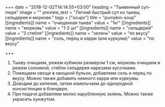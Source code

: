 +++
date = "2018-12-02T14:14:55+03:00"
heading = "Тыквенный суп-пюре"
image = ""
preview_text = "Легкий быстрый суп из тыквы, сельдерея и моркови."
tags = ["soups"]
title = "pumpkin-soup"
[[ingredients]]
name = "очищенная тыква"
value = "1кг"
[[ingredients]]
name = "морковь"
value = "1-2 шт"
[[ingredients]]
name = "сельдерей"
value = "3 стебля"
[[ingredients]]
name = "зелень"
value = "по вкусу"
[[ingredients]]
name = "соль, перец и карри (или куркума)"
value = "по вкусу"

+++
1. Тыкву очищаем, режем кубиком размером 1 см, морковь очищаем и режем соломкой, стебли сельдерея нарезаем кусочками.
2. Помещаем овощи в овощной бульон, добавляем соль и перец по вкусу. Можно также добавить немного карри или куркумы. 
3. Доводим до кипения, затем измельчаем до однородной консистенции в блендере.
4. При подаче добавляем мелко нарубленную зелень. Можно также украсить кунжутом.